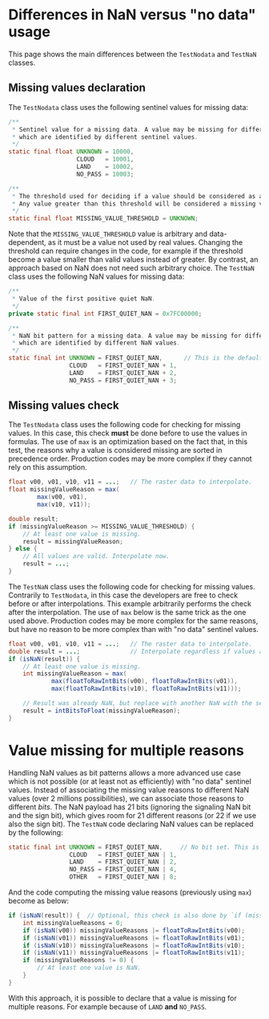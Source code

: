 # Differences in NaN versus "no data" usage
This page shows the main differences between the `TestNodata` and `TestNaN` classes.

## Missing values declaration
The `TestNodata` class uses the following sentinel values for missing data:

```java
/**
 * Sentinel value for a missing data. A value may be missing for different reasons,
 * which are identified by different sentinel values.
 */
static final float UNKNOWN = 10000,
                   CLOUD   = 10001,
                   LAND    = 10002,
                   NO_PASS = 10003;

/**
 * The threshold used for deciding if a value should be considered as a missing value.
 * Any value greater than this threshold will be considered a missing value.
 */
static final float MISSING_VALUE_THRESHOLD = UNKNOWN;
```

Note that the `MISSING_VALUE_THRESHOLD` value is arbitrary and data-dependent, as it must be a value not used by real values.
Changing the threshold can require changes in the code, for example if the threshold become a value smaller than valid values
instead of greater. By contrast, an approach based on NaN does not need such arbitrary choice.
The `TestNaN` class uses the following NaN values for missing data:

```java
/**
 * Value of the first positive quiet NaN.
 */
private static final int FIRST_QUIET_NAN = 0x7FC00000;

/**
 * NaN bit pattern for a missing data. A value may be missing for different reasons,
 * which are identified by different NaN values.
 */
static final int UNKNOWN = FIRST_QUIET_NAN,      // This is the default NaN value in Java.
                 CLOUD   = FIRST_QUIET_NAN + 1,
                 LAND    = FIRST_QUIET_NAN + 2,
                 NO_PASS = FIRST_QUIET_NAN + 3;
```


## Missing values check
The `TestNodata` class uses the following code for checking for missing values.
In this case, this check **must** be done before to use the values in formulas.
The use of `max` is an optimization based on the fact that, in this test,
the reasons why a value is considered missing are sorted in precedence order.
Production codes may be more complex if they cannot rely on this assumption.

```java
float v00, v01, v10, v11 = ...;   // The raster data to interpolate.
float missingValueReason = max(
        max(v00, v01),
        max(v10, v11));

double result;
if (missingValueReason >= MISSING_VALUE_THRESHOLD) {
    // At least one value is missing.
    result = missingValueReason;
} else {
    // All values are valid. Interpolate now.
    result = ...;
}
```

The `TestNaN` class uses the following code for checking for missing values.
Contrarily to `TestNodata`, in this case the developers are free to check before or after interpolations.
This example arbitrarily performs the check after the interpolation.
The use of `max` below is the same trick as the one used above.
Production codes may be more complex for the same reasons,
but have no reason to be more complex than with "no data" sentinel values.

```java
float v00, v01, v10, v11 = ...;   // The raster data to interpolate.
double result = ...;              // Interpolate regardless if values are valid.
if (isNaN(result)) {
    // At least one value is missing.
    int missingValueReason = max(
            max(floatToRawIntBits(v00), floatToRawIntBits(v01)),
            max(floatToRawIntBits(v10), floatToRawIntBits(v11)));

    // Result was already NaN, but replace with another NaN with the selected reason.
    result = intBitsToFloat(missingValueReason);
}
```


# Value missing for multiple reasons
Handling NaN values as bit patterns allows a more advanced use case which is not possible
(or at least not as efficiently) with "no data" sentinel values.
Instead of associating the missing value reasons to different NaN values (over 2 millions possibilities),
we can associate those reasons to different *bits*.
The NaN payload has 21 bits (ignoring the signaling NaN bit and the sign bit),
which gives room for 21 different reasons (or 22 if we use also the sign bit).
The `TestNaN` code declaring NaN values can be replaced by the following:

```java
static final int UNKNOWN = FIRST_QUIET_NAN,     // No bit set. This is the default NaN value in Java.
                 CLOUD   = FIRST_QUIET_NAN | 1,
                 LAND    = FIRST_QUIET_NAN | 2,
                 NO_PASS = FIRST_QUIET_NAN | 4,
                 OTHER   = FIRST_QUIET_NAN | 8;
```

And the code computing the missing value reasons (previously using `max`) become as below:

```java
if (isNaN(result)) {  // Optional, this check is also done by `if (missingValueReasons != 0)`.
    int missingValueReasons = 0;
    if (isNaN(v00)) missingValueReasons |= floatToRawIntBits(v00);
    if (isNaN(v01)) missingValueReasons |= floatToRawIntBits(v01);
    if (isNaN(v10)) missingValueReasons |= floatToRawIntBits(v10);
    if (isNaN(v11)) missingValueReasons |= floatToRawIntBits(v11);
    if (missingValueReasons != 0) {
        // At least one value is NaN.
    }
}
```

With this approach, it is possible to declare that a value is missing for multiple reasons.
For example because of `LAND` **and** `NO_PASS`.

